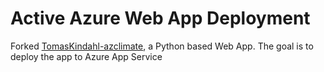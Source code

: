 # Active Azure Web App Deployment

Forked [TomasKindahl-azclimate](https://github.com/TomasKindahl/azclimate), a Python based Web App. The goal is to deploy the app to Azure App Service
